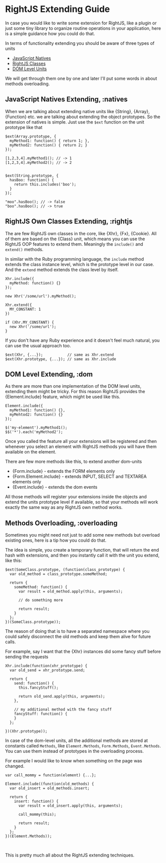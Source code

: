 # RightJS Extending Guide

In case you would like to write some extension for RightJS, like a plugin or just some tiny library
to organize routine operations in your application, here is a simple guidance how you could do that.


In terms of functionality extending you should be aware of three types of units

* [JavaScript Natives](#natives)
* [RightJS Classes](#rightjs)
* [DOM Level Units](#dom)

We will get through them one by one and later I'll put some words in about methods overloading.


## JavaScript Natives Extending, :natives

When we are talking about extending native units like {String}, {Array}, {Function} etc.
we are talking about extending the object prototypes. So the extension of natives is
simple. Just use the `$ext` function on the unit prototype like that

    $ext(Array.prototype, {
      myMethod1: function() { return 1; },
      myMethod2: function() { return 2; }
    });
    
    [1,2,3,4].myMethod1(); // -> 1
    [1,2,3,4].myMethod2(); // -> 2
    
    
    $ext(String.prototype, {
      hasBoo: function() {
        return this.includes('boo');
      }
    });
    
    "moo".hasBoo(); // -> false
    "boo".hasBoo(); // -> true


## RightJS Own Classes Extending, :rightjs

The are few RightJS own classes in the core, like {Xhr}, {Fx}, {Cookie}. All of them are
based on the {Class} unit, which means you can use the RightJS OOP features to extend them.
Meaningly the `include()` and `extend()` methods.

In similar with the Ruby programming language, the `include` method extends the class instance
level, which is the prototype level in our case. And the `extend` method extends the class level
by itself.

    Xhr.include({
      myMethod: function() {}
    });
    
    new Xhr('/some/url').myMethod();
    
    Xhr.extend({
      MY_CONSTANT: 1
    })
    
    if (Xhr.MY_CONSTANT) {
      new Xhr('/some/url');
    }


If you don't have any Ruby experience and it doesn't feel much natural, you can use the usual approach too.

    $ext(Xhr, {...});           // same as Xhr.extend
    $ext(Xhr.prototype, {...}); // same as Xhr.include



## DOM Level Extending, :dom

As there are more than one implementation of the DOM level units, extending them might be tricky.
For this reason RightJS provides the {Element.include} feature, which might be used like this.

    Element.include({
      myMethod1: function() {},
      myMehtod2: function() {}
    });
    
    $('my-element').myMethod1();
    $$('*').each('myMethod2');

Once you called the feature all your extensions will be registered and then whenever you select
an element with RightJS methods you will have them available on the element.

There are few more methods like this, to extend another dom-units

* {Form.include} - extends the FORM elements only
* {Form.Element.include} - extends INPUT, SELECT and TEXTAREA elements only
* {Event.include} - extends the dom events

All those methods will register your extensions inside the objects and extend the units
prototype level if available, so that your methods will work exactly the same way as any
RightJS own method works.


## Methods Overloading, :overloading

Sometimes you might need not just to add some new methods but overload existing ones,
here is a tip how you could do that.

The idea is simple, you create a temporary function, that will return the end hash with
extensions, and then you instantly call it with the unit you extend, like this:

    $ext(SomeClass.prototype, (function(class_prototype) {
      var old_method = class_prototype.someMethod;
  
      return {
        someMethod: function() {
          var result = old_method.apply(this, arguments);
    
          // do something more
    
          return result;
        }
      };
    })(SomeClass.prototype));

The reason of doing that is to have a separated namespace where you could safely disconnect
the old methods and keep them alive for future calls.

For example, say I want that the {Xhr} instances did some fancy stuff before sending the requests

    Xhr.include(function(xhr_prototype) {
      var old_send = xhr_prototype.send;
  
      return {
        send: function() {
          this.fancyStuff();
      
          return old_send.apply(this, arguments);
        },
    
        // my additional method with the fancy stuff
        fancyStuff: function() {
        }
      };
    
    })(Xhr.prototype));

In case of the dom-level units, all the additional methods are stored at constants called `Methods`,
like `Element.Methods`, `Form.Methods`, `Event.Methods`. You can use them instead of
prototypes in the overloading process.

For example I would like to know when something on the page was changed.

    var call_mommy = function(element) {...};
    
    Element.include((function(old_methods) {
      var old_insert = old_methods.insert;
  
      return {
        insert: function() {
          var result = old_insert.apply(this, arguments);
      
          call_mommy(this);
      
          return result;
        }
      };
    })(Element.Methods));

<p>&nbsp;</p>

This is pretty much all about the RightJS extending techniques.